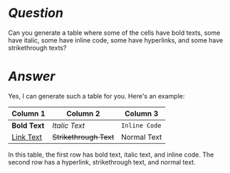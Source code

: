 # _Question_

Can you generate a table where some of the cells have bold texts, some have italic, some have inline code, some have hyperlinks, and some have strikethrough texts?

# _Answer_

Yes, I can generate such a table for you. Here's an example:

| Column 1 | Column 2 | Column 3 |
| --- | --- | --- |
| **Bold Text** | _Italic Text_ | `Inline Code` |
| [Link Text](https://example.com) | ~~Strikethrough Text~~ | Normal Text |

In this table, the first row has bold text, italic text, and inline code. The second row has a hyperlink, strikethrough text, and normal text.
